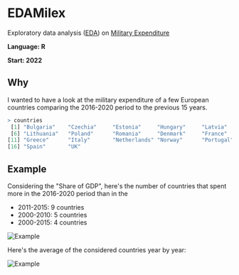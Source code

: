 # EDAMilex
Exploratory data analysis ([EDA](https://en.wikipedia.org/wiki/Exploratory_data_analysis)) on [Military Expenditure](https://www.sipri.org/databases/milex)

**Language: R**

**Start: 2022**

## Why
I wanted to have a look at the military expenditure of a few European countries comparing the 2016-2020 period to the previous 15 years.

```r
> countries
 [1] "Bulgaria"    "Czechia"     "Estonia"     "Hungary"     "Latvia"     
 [6] "Lithuania"   "Poland"      "Romania"     "Denmark"     "France"     
[11] "Greece"      "Italy"       "Netherlands" "Norway"      "Portugal"   
[16] "Spain"       "UK"
```


## Example

Considering the "Share of GDP", here's the number of countries that spent more in the 2016-2020 period than in the 

* 2011-2015: 9 countries
* 2000-2010: 5 countries
* 2000-2015: 4 countries

![Example](/images/example1.png)

Here's the average of the considered countries year by year:

![Example](/images/example2.png)
